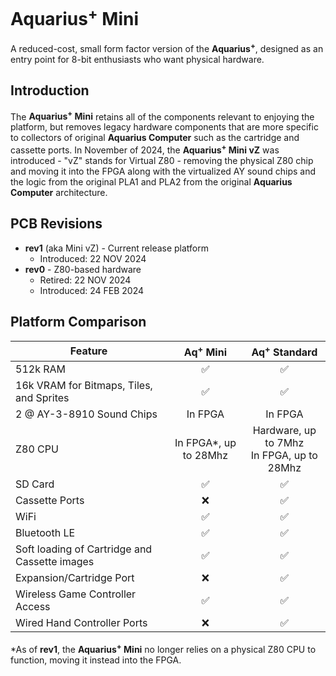 # Aquarius<sup>+</sup> Mini
A reduced-cost, small form factor version of the **Aquarius<sup>+</sup>**, designed as an entry point for 8-bit enthusiasts who want physical hardware.

## Introduction
The **Aquarius<sup>+</sup> Mini** retains all of the components relevant to enjoying the platform, but removes legacy hardware components that are more specific to collectors of original **Aquarius Computer** such as the cartridge and cassette ports. In November of 2024, the **Aquarius<sup>+</sup> Mini vZ** was introduced - "vZ" stands for Virtual Z80 - removing the physical Z80 chip and moving it into the FPGA along with the virtualized AY sound chips and the logic from the original PLA1 and PLA2 from the original **Aquarius Computer** architecture.

## PCB Revisions
 * **rev1** (aka Mini vZ) - Current release platform
   * Introduced: 22 NOV 2024
 * **rev0** - Z80-based hardware
   * Retired: 22 NOV 2024
   * Introduced: 24 FEB 2024

## Platform Comparison
| Feature | Aq<sup>+</sup> Mini | Aq<sup>+</sup> Standard |
| ---- | :----: | :----: |
| 512k RAM |  ✅  |  ✅  |
| 16k VRAM for Bitmaps, Tiles, and Sprites | ✅ | ✅ |
| 2 @ AY-3-8910 Sound Chips | In FPGA | In FPGA |
| Z80 CPU | In FPGA*, up to 28Mhz | Hardware, up to 7Mhz<br>In FPGA, up to 28Mhz |
| SD Card | ✅ | ✅ |
| Cassette Ports | :x: | ✅ |
| WiFi | ✅ | ✅ |
| Bluetooth LE | ✅ | ✅ |
| Soft loading of Cartridge and Cassette images | ✅ | ✅ |
| Expansion/Cartridge Port | :x: | ✅ |
| Wireless Game Controller Access | ✅ | ✅ |
| Wired Hand Controller Ports | :x: | ✅ |

*As of **rev1**, the **Aquarius<sup>+</sup> Mini** no longer relies on a physical Z80 CPU to function, moving it instead into the FPGA.

